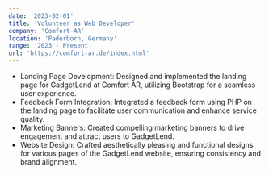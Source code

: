 ```yaml
---
date: '2023-02-01'
title: 'Volunteer as Web Developer'
company: 'Comfort-AR'
location: 'Paderborn, Germany'
range: '2023 - Present'
url: 'https://comfort-ar.de/index.html'
---
```


- Landing Page Development: Designed and implemented the landing page for GadgetLend at Comfort AR, utilizing Bootstrap for a seamless user experience.
- Feedback Form Integration: Integrated a feedback form using PHP on the landing page to facilitate user communication and enhance service quality.
- Marketing Banners: Created compelling marketing banners to drive engagement and attract users to GadgetLend.
- Website Design: Crafted aesthetically pleasing and functional designs for various pages of the GadgetLend website, ensuring consistency and brand alignment.